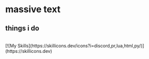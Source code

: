 # massive text
## things i do
<br>
[![My Skills](https://skillicons.dev/icons?i=discord,pr,lua,html,py/)](https://skillicons.dev)
